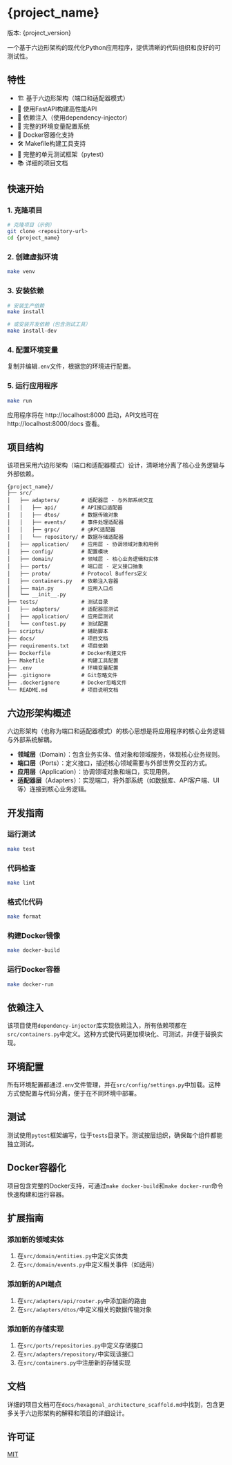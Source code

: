 # {project_name}

版本: {project_version}

一个基于六边形架构的现代化Python应用程序，提供清晰的代码组织和良好的可测试性。

## 特性

- 🏗️ 基于六边形架构（端口和适配器模式）
- 🚀 使用FastAPI构建高性能API
- 💉 依赖注入（使用dependency-injector）
- 🔧 完整的环境变量配置系统
- 🐳 Docker容器化支持
- 🛠️ Makefile构建工具支持
- 🧪 完整的单元测试框架（pytest）
- 📚 详细的项目文档

## 快速开始

### 1. 克隆项目

```bash
# 克隆项目（示例）
git clone <repository-url>
cd {project_name}
```

### 2. 创建虚拟环境

```bash
make venv
```

### 3. 安装依赖

```bash
# 安装生产依赖
make install

# 或安装开发依赖（包含测试工具）
make install-dev
```

### 4. 配置环境变量

复制并编辑`.env`文件，根据您的环境进行配置。

### 5. 运行应用程序

```bash
make run
```

应用程序将在 http://localhost:8000 启动，API文档可在 http://localhost:8000/docs 查看。

## 项目结构

该项目采用六边形架构（端口和适配器模式）设计，清晰地分离了核心业务逻辑与外部依赖。

```
{project_name}/
├── src/
│   ├── adapters/       # 适配器层 - 与外部系统交互
│   │   ├── api/        # API接口适配器
│   │   ├── dtos/       # 数据传输对象
│   │   ├── events/     # 事件处理适配器
│   │   ├── grpc/       # gRPC适配器
│   │   └── repository/ # 数据存储适配器
│   ├── application/    # 应用层 - 协调领域对象和用例
│   ├── config/         # 配置模块
│   ├── domain/         # 领域层 - 核心业务逻辑和实体
│   ├── ports/          # 端口层 - 定义接口抽象
│   ├── proto/          # Protocol Buffers定义
│   ├── containers.py   # 依赖注入容器
│   ├── main.py         # 应用入口点
│   └── __init__.py
├── tests/              # 测试目录
│   ├── adapters/       # 适配器层测试
│   ├── application/    # 应用层测试
│   └── conftest.py     # 测试配置
├── scripts/            # 辅助脚本
├── docs/               # 项目文档
├── requirements.txt    # 项目依赖
├── Dockerfile          # Docker构建文件
├── Makefile            # 构建工具配置
├── .env                # 环境变量配置
├── .gitignore          # Git忽略文件
├── .dockerignore       # Docker忽略文件
└── README.md           # 项目说明文档
```

## 六边形架构概述

六边形架构（也称为端口和适配器模式）的核心思想是将应用程序的核心业务逻辑与外部系统解耦。

- **领域层**（Domain）：包含业务实体、值对象和领域服务，体现核心业务规则。
- **端口层**（Ports）：定义接口，描述核心领域需要与外部世界交互的方式。
- **应用层**（Application）：协调领域对象和端口，实现用例。
- **适配器层**（Adapters）：实现端口，将外部系统（如数据库、API客户端、UI等）连接到核心业务逻辑。

## 开发指南

### 运行测试

```bash
make test
```

### 代码检查

```bash
make lint
```

### 格式化代码

```bash
make format
```

### 构建Docker镜像

```bash
make docker-build
```

### 运行Docker容器

```bash
make docker-run
```

## 依赖注入

该项目使用`dependency-injector`库实现依赖注入，所有依赖项都在`src/containers.py`中定义。这种方式使代码更加模块化、可测试，并便于替换实现。

## 环境配置

所有环境配置都通过`.env`文件管理，并在`src/config/settings.py`中加载。这种方式使配置与代码分离，便于在不同环境中部署。

## 测试

测试使用`pytest`框架编写，位于`tests`目录下。测试按层组织，确保每个组件都能独立测试。

## Docker容器化

项目包含完整的Docker支持，可通过`make docker-build`和`make docker-run`命令快速构建和运行容器。

## 扩展指南

### 添加新的领域实体

1. 在`src/domain/entities.py`中定义实体类
2. 在`src/domain/events.py`中定义相关事件（如适用）

### 添加新的API端点

1. 在`src/adapters/api/router.py`中添加新的路由
2. 在`src/adapters/dtos/`中定义相关的数据传输对象

### 添加新的存储实现

1. 在`src/ports/repositories.py`中定义存储接口
2. 在`src/adapters/repository/`中实现该接口
3. 在`src/containers.py`中注册新的存储实现

## 文档

详细的项目文档可在`docs/hexagonal_architecture_scaffold.md`中找到，包含更多关于六边形架构的解释和项目的详细设计。

## 许可证

[MIT](LICENSE)